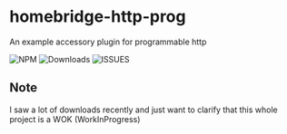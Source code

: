 # homebridge-http-prog
An example accessory plugin for programmable http

![NPM](https://img.shields.io/npm/v/homebridge-http-prog?style=for-the-badge)
![Downloads](https://img.shields.io/npm/dt/homebridge-http-prog?style=for-the-badge)
![ISSUES](https://img.shields.io/github/issues/joshuademarco/homebridge-http-prog?style=for-the-badge)


## Note
I saw a lot of downloads recently and just want to clarify that this whole project is a WOK (WorkInProgress)
